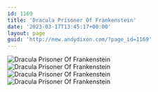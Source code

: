 ```yaml
---
id: 1169
title: 'Dracula Prisoner Of Frankenstein'
date: '2023-03-17T13:45:17+00:00'
layout: page
guid: 'http://new.andydixon.com/?page_id=1169'
---
```


![Dracula Prisoner Of Frankenstein](https://i0.wp.com/assets.g8x2.ldn.idrivee2-23.com/posters/Dracula%20Prisoner%20Of%20Frankenstein%2001.jpg?w=1200&ssl=1 "Dracula Prisoner Of Frankenstein")  
![Dracula Prisoner Of Frankenstein](https://i0.wp.com/assets.g8x2.ldn.idrivee2-23.com/posters/Dracula%20Prisoner%20Of%20Frankenstein%2002.jpg?w=1200&ssl=1 "Dracula Prisoner Of Frankenstein")  
![Dracula Prisoner Of Frankenstein](https://i0.wp.com/assets.g8x2.ldn.idrivee2-23.com/posters/Dracula%20Prisoner%20Of%20Frankenstein%2003.jpg?w=1200&ssl=1 "Dracula Prisoner Of Frankenstein")  
![Dracula Prisoner Of Frankenstein](https://i0.wp.com/assets.g8x2.ldn.idrivee2-23.com/posters/Dracula%20Prisoner%20Of%20Frankenstein%2004.jpg?w=1200&ssl=1 "Dracula Prisoner Of Frankenstein")